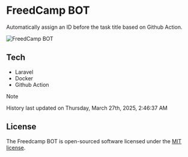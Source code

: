 # FreedCamp BOT

Automatically assign an ID before the task title based on Github Action.

![FreedCamp BOT](https://repository-images.githubusercontent.com/737932867/7d34798b-2680-471c-b089-a78a718d3d6a)

## Tech

- Laravel
- Docker
- Github Action

> [!NOTE]  
> History last updated on Thursday, March 27th, 2025, 2:46:37 AM

## License

The Freedcamp BOT is open-sourced software licensed under the [MIT license](https://opensource.org/licenses/MIT).
